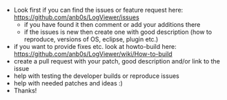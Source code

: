 - Look first if you can find the issues or feature request here: https://github.com/anb0s/LogViewer/issues
  - if you have found it then comment or add your additions there
  - if the issues is new then create one with good description (how to reproduce, versions of OS, eclipse, plugin etc.)
- if you want to provide fixes etc. look at howto-build here: https://github.com/anb0s/LogViewer/wiki/How-to-build
- create a pull request with your patch, good description and/or link to the issue
- help with testing the developer builds or reproduce issues
- help with needed patches and ideas :)
- Thanks!
